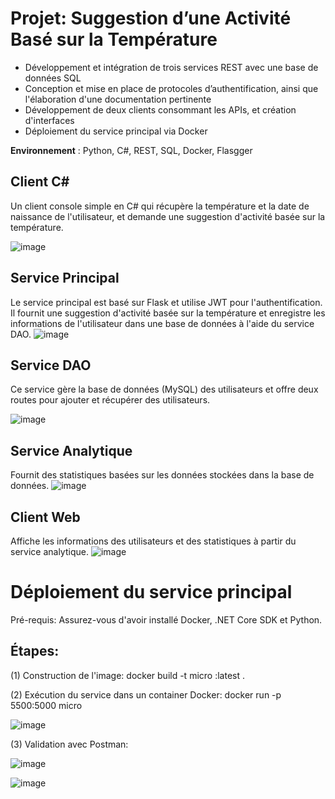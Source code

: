 #  Projet: Suggestion d’une Activité Basé sur la Température

- Développement et intégration de trois services REST avec une base de données SQL 
- Conception et mise en place de protocoles d’authentification, ainsi que l'élaboration d'une documentation pertinente 
- Développement de deux clients consommant les APIs, et création d'interfaces
- Déploiement du service principal via Docker

**Environnement** : Python, C#, REST, SQL, Docker, Flasgger

## Client C#
Un client console simple en C# qui récupère la température et la date de naissance de l'utilisateur, et demande une suggestion d'activité basée sur la température.

![image](https://github.com/GeniaKybalchych/TPA015PurePython/assets/117115542/6af8a6bd-f99c-4b79-b71e-bef3adb7e33a)


## Service Principal
Le service principal est basé sur Flask et utilise JWT pour l'authentification. Il fournit une suggestion d'activité basée sur la température et enregistre les informations de l'utilisateur dans une base de données à l'aide du service DAO. 
![image](https://github.com/GeniaKybalchych/TPA015PurePython/assets/117115542/739865a2-4688-4d06-8314-64d55a540833)

## Service DAO
Ce service gère la base de données (MySQL) des utilisateurs et offre deux routes pour ajouter et récupérer des utilisateurs.

![image](https://github.com/GeniaKybalchych/TPA015PurePython/assets/117115542/05b06f99-b3e1-444a-8039-6d027ce5ec24)


## Service Analytique
Fournit des statistiques basées sur les données stockées dans la base de données.
![image](https://github.com/GeniaKybalchych/TPA015PurePython/assets/117115542/94ca9ca1-79e4-4eca-8313-10426fe1ca57)


## Client Web
Affiche les informations des utilisateurs et des statistiques à partir du service analytique.
![image](https://github.com/GeniaKybalchych/TPA015PurePython/assets/117115542/378c6eb3-f25f-4e9c-9004-83ded758f0ce)


# Déploiement du service principal
Pré-requis: Assurez-vous d'avoir installé Docker, .NET Core SDK et Python.

## Étapes: 

(1) Construction de l'image: docker build -t micro :latest .

(2) Exécution du service dans un container Docker: docker run -p 5500:5000 micro

![image](https://github.com/GeniaKybalchych/TPA015PurePython/assets/117115542/213b0119-ee3e-4ebe-8ef5-7624c15c1ae1)

(3) Validation avec Postman: 

![image](https://github.com/GeniaKybalchych/TPA015PurePython/assets/117115542/83e5693f-db55-4c95-8e1d-27105f1fe08a)

![image](https://github.com/GeniaKybalchych/TPA015PurePython/assets/117115542/24e8906b-ffff-49b0-9b0c-41f31340e178)



